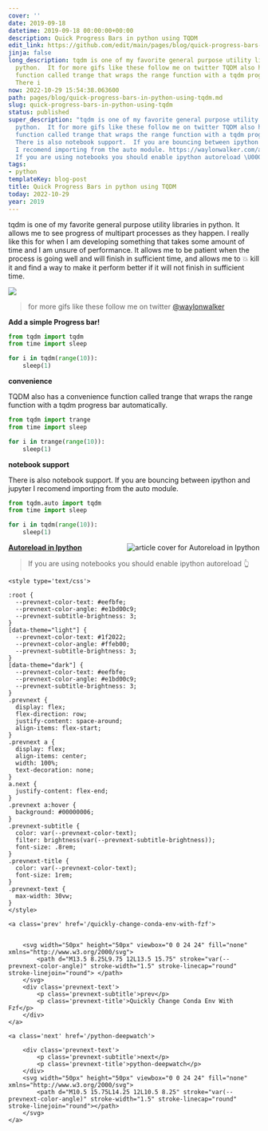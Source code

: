 ```yaml
---
cover: ''
date: 2019-09-18
datetime: 2019-09-18 00:00:00+00:00
description: Quick Progress Bars in python using TQDM
edit_link: https://github.com/edit/main/pages/blog/quick-progress-bars-in-python-using-tqdm.md
jinja: false
long_description: tqdm is one of my favorite general purpose utility libraries in
  python.  It for more gifs like these follow me on twitter TQDM also has a convenience
  function called trange that wraps the range function with a tqdm progress bar automatically.
  There i
now: 2022-10-29 15:54:38.063600
path: pages/blog/quick-progress-bars-in-python-using-tqdm.md
slug: quick-progress-bars-in-python-using-tqdm
status: published
super_description: "tqdm is one of my favorite general purpose utility libraries in
  python.  It for more gifs like these follow me on twitter TQDM also has a convenience
  function called trange that wraps the range function with a tqdm progress bar automatically.
  There is also notebook support.  If you are bouncing between ipython and jupyter
  I recomend importing from the auto module. https://waylonwalker.com/autoreload-ipython
  If you are using notebooks you should enable ipython autoreload \U0001F446"
tags:
- python
templateKey: blog-post
title: Quick Progress Bars in python using TQDM
today: 2022-10-29
year: 2019
---
```


tqdm is one of my favorite general purpose utility libraries in python.  It
allows me to see progress of multipart processes as they happen.  I really like
this for when I am developing something that takes some amount of time and I am
unsure of performance.  It allows me to be patient when the process is going
well and will finish in sufficient time, and allows me to 💥 kill it and find a
way to make it perform better if it will not finish in sufficient time.

![](/tqdm2.gif)

> for more gifs like these follow me on twitter
[@waylonwalker](https://twitter.com/_WaylonWalker)

**Add a simple Progress bar!**
```python
from tqdm import tqdm
from time import sleep

for i in tqdm(range(10)):
	sleep(1)
```

**convenience**

TQDM also has a convenience function called trange that wraps the range function with a tqdm progress bar automatically.

```python
from tqdm import trange
from time import sleep

for i in trange(range(10)):
	sleep(1)
```


**notebook support**

There is also notebook support.  If you are bouncing between ipython and jupyter I recomend importing from the auto module.

```python
from tqdm.auto import tqdm
from time import sleep

for i in tqdm(range(10)):
	sleep(1)
```


<div class="onelinelink-wrapper">
    <a class="onelinelink" href="https://waylonwalker.com/autoreload-ipython/">
        <img style="float: right;" align='right' src="https://covers.waylonwalker.com/autoreload-ipython.jpg" alt="article cover for Autoreload in Ipython"/>
        <p><strong>Autoreload in Ipython</strong></p>
    </a>
</div>


> If you are using notebooks you should enable ipython autoreload 👆
<div class='prevnext'>

    <style type='text/css'>

    :root {
      --prevnext-color-text: #eefbfe;
      --prevnext-color-angle: #e1bd00c9;
      --prevnext-subtitle-brightness: 3;
    }
    [data-theme="light"] {
      --prevnext-color-text: #1f2022;
      --prevnext-color-angle: #ffeb00;
      --prevnext-subtitle-brightness: 3;
    }
    [data-theme="dark"] {
      --prevnext-color-text: #eefbfe;
      --prevnext-color-angle: #e1bd00c9;
      --prevnext-subtitle-brightness: 3;
    }
    .prevnext {
      display: flex;
      flex-direction: row;
      justify-content: space-around;
      align-items: flex-start;
    }
    .prevnext a {
      display: flex;
      align-items: center;
      width: 100%;
      text-decoration: none;
    }
    a.next {
      justify-content: flex-end;
    }
    .prevnext a:hover {
      background: #00000006;
    }
    .prevnext-subtitle {
      color: var(--prevnext-color-text);
      filter: brightness(var(--prevnext-subtitle-brightness));
      font-size: .8rem;
    }
    .prevnext-title {
      color: var(--prevnext-color-text);
      font-size: 1rem;
    }
    .prevnext-text {
      max-width: 30vw;
    }
    </style>
    
    <a class='prev' href='/quickly-change-conda-env-with-fzf'>
    

        <svg width="50px" height="50px" viewbox="0 0 24 24" fill="none" xmlns="http://www.w3.org/2000/svg">
            <path d="M13.5 8.25L9.75 12L13.5 15.75" stroke="var(--prevnext-color-angle)" stroke-width="1.5" stroke-linecap="round" stroke-linejoin="round"> </path>
        </svg>
        <div class='prevnext-text'>
            <p class='prevnext-subtitle'>prev</p>
            <p class='prevnext-title'>Quickly Change Conda Env With Fzf</p>
        </div>
    </a>
    
    <a class='next' href='/python-deepwatch'>
    
        <div class='prevnext-text'>
            <p class='prevnext-subtitle'>next</p>
            <p class='prevnext-title'>python-deepwatch</p>
        </div>
        <svg width="50px" height="50px" viewbox="0 0 24 24" fill="none" xmlns="http://www.w3.org/2000/svg">
            <path d="M10.5 15.75L14.25 12L10.5 8.25" stroke="var(--prevnext-color-angle)" stroke-width="1.5" stroke-linecap="round" stroke-linejoin="round"></path>
        </svg>
    </a>
  </div>